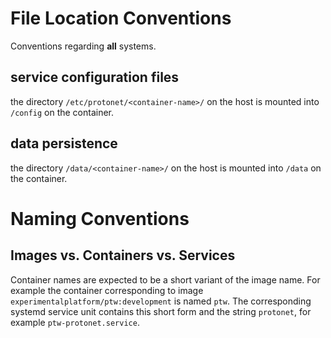 # File Location Conventions

Conventions regarding **all** systems.

## service configuration files

the directory `/etc/protonet/<container-name>/` on the host is mounted into `/config` on the container.


## data persistence

the directory `/data/<container-name>/` on the host is mounted into `/data` on the container.


# Naming Conventions

## Images vs. Containers vs. Services

Container names are expected to be a short variant of the image name. For example the container corresponding  to image `experimentalplatform/ptw:development` is named `ptw`. The corresponding systemd service unit contains this short form and the string `protonet`, for example `ptw-protonet.service`.